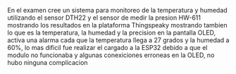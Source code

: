 En el examen cree un sistema para monitoreo de la temperatura y humedad utilizando el sensor DTH22 y el sensor de medir la presion HW-611 mostrando los resultados en la plataforma Thingspeaky mostrando tambien lo que es la temperatura, la humedad y la precision en la pantalla OLED, activa una alarma cada que la temperatura llega a  27 grados y la humedad a 60%, lo mas dificil fue realizar el cargado a la ESP32 debido a que el modulo no funcionaba y algunas conexiciones erroneas en la OLED, no hubo ninguna complicacion 
